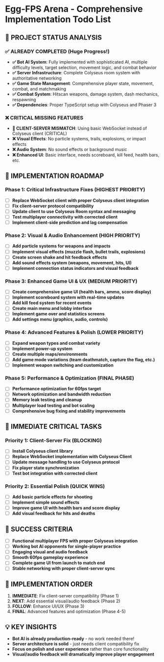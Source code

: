 # Egg-FPS Arena - Comprehensive Implementation Todo List

## 🎯 PROJECT STATUS ANALYSIS

### ✅ ALREADY COMPLETED (Huge Progress!)
- **✅ Bot AI System**: Fully implemented with sophisticated AI, multiple difficulty levels, target selection, movement logic, and combat behavior
- **✅ Server Infrastructure**: Complete Colyseus room system with authoritative networking
- **✅ Game State Management**: Comprehensive player state, movement, combat, and matchmaking
- **✅ Combat System**: Hitscan weapons, damage system, dash mechanics, respawning
- **✅ Dependencies**: Proper TypeScript setup with Colyseus and Phaser 3

### ❌ CRITICAL MISSING FEATURES
- **🚨 CLIENT-SERVER MISMATCH**: Using basic WebSocket instead of Colyseus client (CRITICAL)
- **❌ Visual Effects**: No particle systems, trails, explosions, or impact effects
- **❌ Audio System**: No sound effects or background music
- **❌ Enhanced UI**: Basic interface, needs scoreboard, kill feed, health bars, etc.

## 🎯 IMPLEMENTATION ROADMAP

### Phase 1: Critical Infrastructure Fixes (HIGHEST PRIORITY)
- [ ] **Replace WebSocket client with proper Colyseus client integration**
- [ ] **Fix client-server protocol compatibility**
- [ ] **Update client to use Colyseus Room syntax and messaging**
- [ ] **Test multiplayer connectivity with corrected client**
- [ ] **Implement client-side prediction and lag compensation**

### Phase 2: Visual & Audio Enhancement (HIGH PRIORITY)
- [ ] **Add particle systems for weapons and impacts**
- [ ] **Implement visual effects (muzzle flash, bullet trails, explosions)**
- [ ] **Create screen shake and hit feedback effects**
- [ ] **Add sound effects system (weapons, movement, hits, UI)**
- [ ] **Implement connection status indicators and visual feedback**

### Phase 3: Enhanced Game UI & UX (MEDIUM PRIORITY)
- [ ] **Create comprehensive game UI (health bars, ammo, score display)**
- [ ] **Implement scoreboard system with real-time updates**
- [ ] **Add kill feed system for recent events**
- [ ] **Create main menu and lobby interface**
- [ ] **Implement game over and statistics screens**
- [ ] **Add settings menu (graphics, audio, controls)**

### Phase 4: Advanced Features & Polish (LOWER PRIORITY)
- [ ] **Expand weapon types and combat variety**
- [ ] **Implement power-up system**
- [ ] **Create multiple maps/environments**
- [ ] **Add game mode variations (team deathmatch, capture the flag, etc.)**
- [ ] **Implement weapon switching and customization**

### Phase 5: Performance & Optimization (FINAL PHASE)
- [ ] **Performance optimization for 60fps target**
- [ ] **Network optimization and bandwidth reduction**
- [ ] **Memory leak testing and cleanup**
- [ ] **Multiplayer load testing and bot scaling**
- [ ] **Comprehensive bug fixing and stability improvements**

## 🚨 IMMEDIATE CRITICAL TASKS

### Priority 1: Client-Server Fix (BLOCKING)
- [ ] **Install Colyseus client library**
- [ ] **Replace WebSocket implementation with Colyseus Client**
- [ ] **Update message handling to use Colyseus protocol**
- [ ] **Fix player state synchronization**
- [ ] **Test bot integration with corrected client**

### Priority 2: Essential Polish (QUICK WINS)
- [ ] **Add basic particle effects for shooting**
- [ ] **Implement simple sound effects**
- [ ] **Improve game UI with health bars and score display**
- [ ] **Add visual feedback for hits and deaths**

## 🎯 SUCCESS CRITERIA
- [ ] **Functional multiplayer FPS with proper Colyseus integration**
- [ ] **Working bot AI opponents for single-player practice**
- [ ] **Engaging visual and audio feedback**
- [ ] **Smooth 60fps gameplay experience**
- [ ] **Complete game UI from launch to match end**
- [ ] **Stable networking with proper client-server sync**

## 🚀 IMPLEMENTATION ORDER
1. **IMMEDIATE**: Fix client-server compatibility (Phase 1)
2. **NEXT**: Add essential visual/audio feedback (Phase 2)
3. **FOLLOW**: Enhance UI/UX (Phase 3)
4. **FINAL**: Advanced features and optimization (Phase 4-5)

## 💡 KEY INSIGHTS
- **Bot AI is already production-ready** - no work needed there!
- **Server architecture is solid** - just needs client compatibility fix
- **Focus on polish and user experience** rather than core functionality
- **Visual/audio feedback will dramatically improve player engagement**
